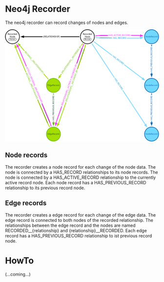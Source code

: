 # Neo4j Recorder

The neo4j recorder can record changes of nodes and edges.

![neo4j recorder in arrows.app](./doc/arrows.app/neo4j_recorder.svg)

## Node records

The recorder creates a node record for each change of the node data. The node is connected by a HAS_RECORD relationships to its node records. The node is connected by a HAS_ACTIVE_RECORD relationship to the currently active record node. Each node record has a HAS_PREVIOUS_RECORD relationship to its previous record node.

## Edge records

The recorder creates a edge record for each change of the edge data. The edge record is connected to both nodes of the recorded relationship. The relationships between the edge record and the nodes are named RECORDED__{relationship} and {relationship}__RECORDED. Each edge record has a HAS_PREVIOUS_RECORD relationship to ist previous record node.

# HowTo

(...coming...)